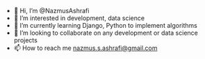 - 👋 Hi, I’m @NazmusAshrafi
- 👀 I’m interested in development, data science
- 🌱 I’m currently learning Django, Python to implement algorithms
- 💞️ I’m looking to collaborate on any development or data science projects 
- 📫 How to reach me nazmus.s.ashrafi@gmail.com

<!---
NazmusAshrafi/NazmusAshrafi is a ✨ special ✨ repository because its `README.md` (this file) appears on your GitHub profile.
You can click the Preview link to take a look at your changes.
--->
